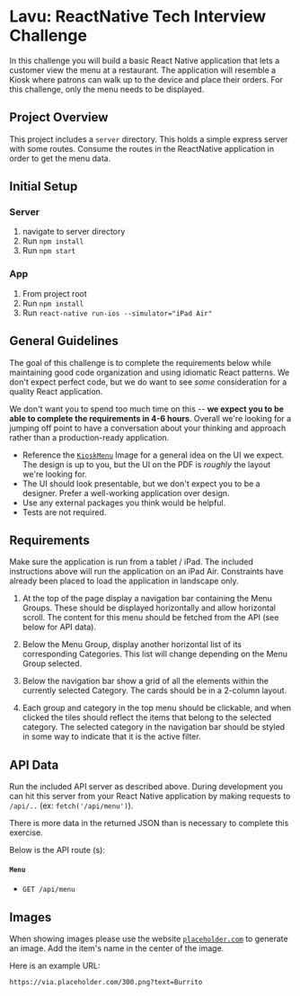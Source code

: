 # Lavu: ReactNative Tech Interview Challenge

In this challenge you will build a basic React Native application that lets a customer view the menu at a restaurant.
The application will resemble a Kiosk where patrons can walk up to the device and place their orders.
For this challenge, only the menu needs to be displayed.

## Project Overview

This project includes a `server` directory. This holds a simple express server with some routes.
Consume the routes in the ReactNative application in order to get the menu data.

## Initial Setup

### Server

1. navigate to server directory
2. Run `npm install`
3. Run `npm start`

### App

1. From project root
2. Run `npm install`
3. Run `react-native run-ios --simulator="iPad Air"`

## General Guidelines

The goal of this challenge is to complete the requirements below while maintaining good code organization and using idiomatic React patterns. We don't expect perfect code, but we do want to see _some_ consideration for a quality React application.

We don't want you to spend too much time on this -- **we expect you to be able to complete the requirements in 4-6 hours**. Overall we're looking for a jumping off point to have a conversation about your thinking and approach rather than a production-ready application.

- Reference the [`KioskMenu`](./KioskMenu.jpg) Image for a general idea on the UI we expect. The design is up to you, but the UI on the PDF is _roughly_ the layout we're looking for.
- The UI should look presentable, but we don't expect you to be a designer. Prefer a well-working application over design.
- Use any external packages you think would be helpful.
- Tests are not required.

## Requirements

Make sure the application is run from a tablet / iPad. The included instructions above will run the application on an iPad Air. Constraints have already been placed to load the application in landscape only.

1. At the top of the page display a navigation bar containing the Menu Groups. These should be displayed horizontally and allow horizontal scroll. The content for this menu should be fetched from the API (see below for API data).

2. Below the Menu Group, display another horizontal list of its corresponding Categories. This list will change depending on the Menu Group selected.

3. Below the navigation bar show a grid of all the elements within the currently selected Category. The cards should be in a 2-column layout.

4. Each group and category in the top menu should be clickable, and when clicked the tiles should reflect the items that belong to the selected category. The selected category in the navigation bar should be styled in some way to indicate that it is the active filter.

## API Data

Run the included API server as described above. During development you can hit this server from your React Native application by making requests to `/api/..` (ex: `fetch('/api/menu')`).

There is more data in the returned JSON than is necessary to complete this exercise.

Below is the API route (s):

#### `Menu`

- `GET /api/menu`

## Images

When showing images please use the website [`placeholder.com`](https://placeholder.com/) to generate an image. Add the item's name in the center of the image.

Here is an example URL:

`https://via.placeholder.com/300.png?text=Burrito`
